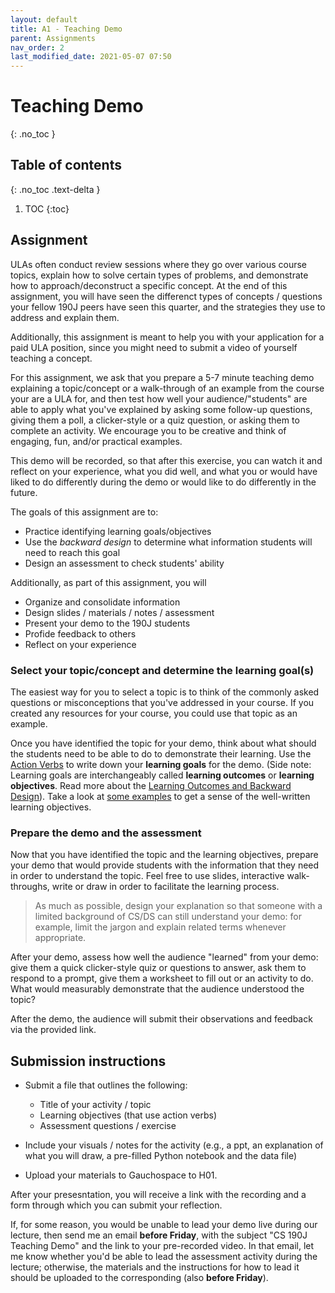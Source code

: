 ```yaml
---
layout: default
title: A1 - Teaching Demo
parent: Assignments
nav_order: 2
last_modified_date: 2021-05-07 07:50
---
```


# Teaching Demo
{: .no_toc }

## Table of contents
{: .no_toc .text-delta }

1. TOC
{:toc}


## Assignment 

ULAs often conduct review sessions where they go over various course topics, explain how to solve certain types of problems, and demonstrate how to approach/deconstruct a specific concept. At the end of this assignment, you will have seen the differenct types of concepts / questions your fellow 190J peers have seen this quarter, and the strategies they use to address and explain them.

Additionally, this assignment is meant to help you with your application for a paid ULA position, since you might need to submit a video of yourself teaching a concept.

For this assignment, we ask that you prepare a 5-7 minute teaching demo explaining a topic/concept or a walk-through of an example from the course your are a ULA for, and then test how well your audience/"students" are able to apply what you've explained by asking some follow-up questions, giving them a poll, a clicker-style or a quiz question, or asking them to complete an activity.
We encourage you to be creative and think of engaging, fun, and/or practical examples. 

This demo will be recorded, so that after this exercise, you can watch it and reflect on your experience, what you did well, and what you or would have liked to do differently during the demo or would like to do differently in the future.

The goals of this assignment are to:
* Practice identifying learning goals/objectives 
* Use the _backward design_ to determine what information students will need to reach this goal
* Design an assessment to check students' ability

Additionally, as part of this assignment, you will 
* Organize and consolidate information
* Design slides / materials / notes / assessment
* Present your demo to the 190J students
* Profide feedback to others
* Reflect on your experience

### Select your topic/concept and determine the learning goal(s)

The easiest way for you to select a topic is to think of the commonly asked questions or misconceptions that you've addressed in your course.
If you created any resources for your course, you could use that topic as an example.

Once you have identified the topic for your demo, think about what should the students need to be able to do to demonstrate their learning. Use the [Action Verbs](https://www.celt.iastate.edu/teaching/preparing-to-teach/tips-on-writing-course-goalslearning-outcomes-and-measureable-learning-objectives/) to write down your **learning goals** for the demo. (Side note: Learning goals are interchangeably called **learning outcomes** or **learning objectives**. Read more about the [Learning Outcomes and Backward Design](https://oia.arizona.edu/content/290)). Take a look at [some examples](https://examples.yourdictionary.com/well-written-examples-of-learning-objectives.html) to get a sense of the well-written learning objectives.

### Prepare the demo and the assessment
Now that you have identified the topic and the learning objectives, prepare your demo that would provide students with the information that they need in order to understand the topic. Feel free to use slides, interactive walk-throughs, write or draw in order to facilitate the learning process.

> As much as possible, design your explanation so that someone with a limited background of CS/DS can still understand your demo: for example, limit the jargon and explain related terms whenever appropriate.

After your demo, assess how well the audience "learned" from your demo: give them a quick clicker-style quiz or questions to answer, ask them to respond to a prompt, give them a worksheet to fill out or an activity to do. 
What would measurably demonstrate that the audience understood the topic?

After the demo, the audience will submit their observations and feedback via the provided link.

## Submission instructions
   
* Submit a file that outlines the following:
  * Title of your activity / topic
  * Learning objectives (that use action verbs)
  * Assessment questions / exercise

* Include your visuals / notes for the activity (e.g., a ppt, an explanation of what you will draw, a pre-filled Python notebook and the data file)

* Upload your materials to Gauchospace to H01.

After your presesntation, you will receive a link with the recording and a form through which you can submit your reflection.

If, for some reason, you would be unable to lead your demo live during our lecture, then send me an email **before Friday**, with the subject "CS 190J Teaching Demo" and the link to your pre-recorded video. In that email, let me know whether you'd be able to lead the assessment activity during the lecture; otherwise, the materials and the instructions for how to lead it should be uploaded to the corresponding (also **before Friday**).

